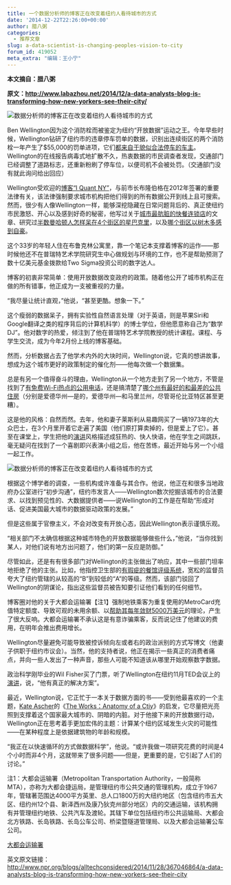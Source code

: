 ```yaml
---
title: 一个数据分析师的博客正在改变着纽约人看待城市的方式
date: '2014-12-22T22:26:00+00:00'
author: 腊八粥
categories:
  - 推荐文章
slug: a-data-scientist-is-changing-peoples-vision-to-city
forum_id: 419052
meta_extra: "编辑：王小宁"
---
```


**本文摘自：腊八粥**

**原文：<http://www.labazhou.net/2014/12/a-data-analysts-blog-is-transforming-how-new-yorkers-see-their-city/>**

![数据分析师的博客正在改变着纽约人看待城市的方式](http://www.labazhou.net/wp-content/uploads/2014/12/ben-wellington-i-quant-ny-1.jpg)

Ben Wellington因为这个消防栓而被鉴定为纽约“开放数据”运动之王。今年早些时候，Wellington钻研了纽约市的违章停车罚单的数据，识别出连续街区的两个消防栓一年产生了$55,000的罚单进项，它们[都来自于貌似合法停车的车主](http://iquantny.tumblr.com/post/87573867759/success-how-nyc-open-data-and-reddit-saved-new)。Wellington的在线报告病毒式地扩散不久，热衷数据的市民调查者发现，交通部门已经调整了道路标志，还重新粉刷了停车位，以便司机不会被处罚。（交通部门没有就此询问给出回应）

Wellington受欢迎的[博客“I Quant NY”](http://iquantny.tumblr.com/)，与前市长布隆伯格在2012年签署的重要法律有关，该法律强制要求城市机构把他们得到的所有数据公开到线上且可搜索。然而，很少有人像Wellington一样，能够深挖隐藏在日常问题背后的、真正使纽约市民激怒、开心以及感到好奇的秘密，他写过关于[城市最肮脏的快餐连锁店](http://iquantny.tumblr.com/post/98869218219/youll-never-guess-the-cleanest-fast-food-joint-in)的文章、研究过[半数曼哈顿人怎样呆在4个街区的星巴克里](http://iquantny.tumblr.com/post/82964955696/half-of-manhattan-is-within-4-blocks-of-a)，以及[哪个街区以树木多感到自豪](http://iquantny.tumblr.com/post/78823307914/are-you-in-one-of-nycs-treeiest-neighborhoods)。

这个33岁的年轻人住在布鲁克林公寓里，靠一个笔记本支撑着博客的运作——那时候他还不在普瑞特艺术学院研究生中心做规划与环境的工作，也不是帮助预测了数十亿美元基金拨款给Two Sigma投资公司的数字达人。

博客的初衷非常简单：使用开放数据改变政府的政策。随着他公开了城市机构正在做的所有错事，他正成为一支被重视的力量。

“我尽量让统计直观，”他说，“甚至更酷。想象一下。”

这个瘦弱的数据呆子，拥有实验性自然语言处理（对于英语，则是苹果Siri和Google翻译之类的程序背后的计算机科学）的博士学位，但他愿意称自己为“数学DJ”。他对数字的热爱，倾注到了他在普瑞特艺术学院教授的统计课程。课程、与学生交流，成为今年2月份上线的博客基础。

然而，分析数据占去了他学术内外的大块时间，Wellington说，它真的想讲故事，想成为这个城市更好的政策制定的催化剂——他每次做一个数据集。

总是有另一个值得奋斗的理由，Wellington从一个地方走到了另一个地方，不管是找到了[有免费Wi-Fi热点的公用电话](http://iquantny.tumblr.com/post/103186044179/the-hot-spots-of-new-york-a-coverage-map-of)，还是搞清楚了[哪个州有最好的和最差的公共住房](http://iquantny.tumblr.com/post/100158500019/affordable-housing-without-representation)（分别是爱德华州—是的，爱德华州—和马里兰州，尽管哥伦比亚特区甚至更糟）。

这是他的风格：自然而然。去年，他和妻子莱斯利从易趣网买了一辆1973年的大众巴士，在3个月里开着它走遍了美国（他们原打算卖掉的，但是爱上了它）。甚至在课堂上，学生把他的[演讲](http://www.labazhou.net/speaking/ "演讲")风格描述成狂热的、快人快语，他在学生之间跳跃，毫无疑问在找到了一个喜剧即兴表演小组之后，他在苦练，最近开始与另一个小组一起工作。

![数据分析师的博客正在改变着纽约人看待城市的方式](http://www.labazhou.net/wp-content/uploads/2014/12/wellington-i-quant-ny-vw.jpg)

根据这个博学者的调查，一些机构或许准备与其合作。他说，他正在和很多当地政府办公室进行“初步沟通”，纽约市发言人——Wellington数次挖掘该城市的合法要求、以找到预见性的、大数据提供者——说Wellington的工作是在帮助“形成对话、促进美国最大城市的数据驱动政策的发展。”

但是这些属于官僚主义，不会对改变有开放心态，因此Wellington表示谨慎乐观。

“相关部门不太确信根据这种城市特色的开放数据能够做些什么，”他说，“当你找到某人，对他们说有地方出问题了，他们的第一反应是防御。”

尽管如此，还是有有很多部门对Wellington的主张做出了响应，其中一些部门坦率地拒绝了他的主张。比如，他指控卫生部的[有瑕疵的餐馆评级系统](http://iquantny.tumblr.com/post/76928412519/think-nyc-restaurant-grading-is-flawed-heres)，宽松的监督员夸大了纽约管辖的从较高的“B”到较低的“A”的等级。然而，该部门驳回了Wellington的阴谋论，指出这些监督员被告知要引证他们看到的任何细节。

博客圈对他的关于大都会运输署【注1】强制地铁乘客为重复使用的MetroCard充值特定额度、导致可观的未用余额、以[帮助其每年敛财5000万美元](http://iquantny.tumblr.com/post/96700509489/how-memorizing-19-05-can-help-you-outsmart-the)的理论，产生了很大反响。大都会运输署不承认这是有意诈骗乘客，反而说记住了他建议的费用，在明年会推出费用增长。

Wellington尽量避免可能导致被控诉倾向左或者右的政治派别的方式写博文（他妻子供职于纽约市议会）。当然，他的支持者说，他正在揭示一些真正的消费者痛点，并向一些人发出了一种声音，那些人可能不知道该从哪里开始观察数字数据。

政治科学刚毕业的Wil Fisher买了门票，听了Wellington在纽约11月TED会议上的[演讲](http://www.labazhou.net/speaking/ "演讲教程")，说，“他有真正的解决方案”。

最近，Wellington说，它正忙于一本关于数据方面的书——受到他最喜欢的一个主题，[Kate Ascher](http://www.npr.org/books/authors/138371431/kate-ascher)的《[The Works：Anatomy of a Ctiy](http://www.npr.org/templates/story/story.php?storyId=5021551)》的启发，它尽量把光亮照到支撑着这个国家最大城市的、阴暗的内脏。对于他接下来的开放数据行动，Wellington正在思考着手更加宏伟的主题：计算某个纽约区域发生火灾的可能性——在某种程度上是依据建筑物的年龄和规模。

“我正在以快速循环的方式做数据科学”，他说。“或许我做一项研究花费的时间是4个小时而非4个月，这就带来了很多问题——但是，更重要的是，它引起了人们的讨论。”

注1：大都会运输署（Metropolitan Transportation Authority，一般简称 MTA），亦称为大都会捷运局，是管理纽约市公共交通的管理机构，成立于1967年，管辖著范围达4000平方英里、总人口1800万的大纽约地区（包含纽约市五大区、纽约州12个县、新泽西州及康乃狄克州部分地区）内的交通运输，该机构拥有并管理纽约地铁、公共汽车及渡轮。其辖下单位包括纽约市公共运输局、大都会北方铁路、长岛铁路、长岛公车公司、桥梁暨隧道管理局、以及大都会运输署公车公司。

[大都会运输署](http://zh.wikipedia.org/wiki/%E7%B4%90%E7%B4%84%E5%A4%A7%E9%83%BD%E6%9C%83%E9%81%8B%E8%BC%B8%E7%BD%B2)

英文原文链接：<http://www.npr.org/blogs/alltechconsidered/2014/11/28/367046864/a-data-analysts-blog-is-transforming-how-new-yorkers-see-their-city>
